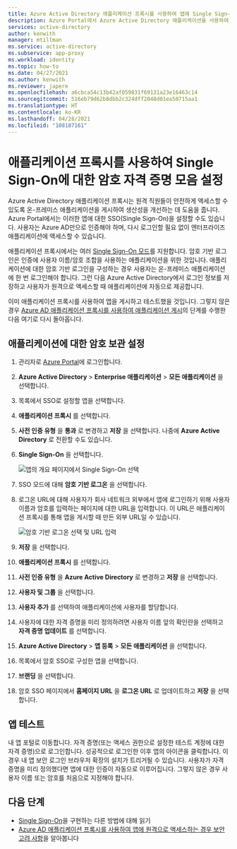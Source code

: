 ```yaml
---
title: Azure Active Directory 애플리케이션 프록시를 사용하여 앱에 Single Sign-On
description: Azure Portal에서 Azure Active Directory 애플리케이션을 사용하여 게시된 온-프레미스 애플리케이션에 대한 SSO(Single Sign-On)를 켭니다.
services: active-directory
author: kenwith
manager: mtillman
ms.service: active-directory
ms.subservice: app-proxy
ms.workload: identity
ms.topic: how-to
ms.date: 04/27/2021
ms.author: kenwith
ms.reviewer: japere
ms.openlocfilehash: a6cbca54c13b42af059831f69131a23e16463c14
ms.sourcegitcommit: 516eb79d62b8dbb2c324dff2048d01ea50715aa1
ms.translationtype: HT
ms.contentlocale: ko-KR
ms.lasthandoff: 04/28/2021
ms.locfileid: "108187161"
---
```

# <a name="password-vaulting-for-single-sign-on-with-application-proxy"></a>애플리케이션 프록시를 사용하여 Single Sign-On에 대한 암호 자격 증명 모음 설정

Azure Active Directory 애플리케이션 프록시는 원격 직원들이 안전하게 액세스할 수 있도록 온-프레미스 애플리케이션을 게시하여 생산성을 개선하는 데 도움을 줍니다. Azure Portal에서는 이러한 앱에 대한 SSO(Single Sign-On)을 설정할 수도 있습니다. 사용자는 Azure AD만으로 인증해야 하며, 다시 로그인할 필요 없이 엔터프라이즈 애플리케이션에 액세스할 수 있습니다.

애플리케이션 프록시에서는 여러 [Single Sign-On 모드](../manage-apps/sso-options.md#choosing-a-single-sign-on-method)를 지원합니다. 암호 기반 로그인은 인증에 사용자 이름/암호 조합을 사용하는 애플리케이션을 위한 것입니다. 애플리케이션에 대한 암호 기반 로그인을 구성하는 경우 사용자는 온-프레미스 애플리케이션에 한 번 로그인해야 합니다. 그런 다음 Azure Active Directory에서 로그인 정보를 저장하고 사용자가 원격으로 액세스할 때 애플리케이션에 자동으로 제공합니다.

이미 애플리케이션 프록시를 사용하여 앱을 게시하고 테스트했을 것입니다. 그렇지 않은 경우 [Azure AD 애플리케이션 프록시를 사용하여 애플리케이션 게시](application-proxy-add-on-premises-application.md)의 단계를 수행한 다음 여기로 다시 돌아옵니다.

## <a name="set-up-password-vaulting-for-your-application"></a>애플리케이션에 대한 암호 보관 설정

1. 관리자로 [Azure Portal](https://portal.azure.com)에 로그인합니다.
1. **Azure Active Directory** > **Enterprise 애플리케이션** > **모든 애플리케이션** 을 선택합니다.
1. 목록에서 SSO로 설정할 앱을 선택합니다.  
1. **애플리케이션 프록시** 를 선택합니다. 
1. **사전 인증 유형** 을 **통과** 로 변경하고 **저장** 을 선택합니다. 나중에 **Azure Active Directory** 로 전환할 수도 있습니다. 
1. **Single Sign-On** 을 선택합니다.

   ![앱의 개요 페이지에서 Single Sign-On 선택](./media/application-proxy-configure-single-sign-on-password-vaulting/select-sso.png)

1. SSO 모드에 대해 **암호 기반 로그온** 을 선택합니다.
1. 로그온 URL에 대해 사용자가 회사 네트워크 외부에서 앱에 로그인하기 위해 사용자 이름과 암호를 입력하는 페이지에 대한 URL을 입력합니다. 이 URL은 애플리케이션 프록시를 통해 앱을 게시할 때 만든 외부 URL일 수 있습니다.

   ![암호 기반 로그온 선택 및 URL 입력](./media/application-proxy-configure-single-sign-on-password-vaulting/password-sso.png)

1. **저장** 을 선택합니다.
1. **애플리케이션 프록시** 를 선택합니다. 
1. **사전 인증 유형** 을 **Azure Active Directory** 로 변경하고 **저장** 을 선택합니다. 
1. **사용자 및 그룹** 을 선택합니다.
1. **사용자 추가** 를 선택하여 애플리케이션에 사용자를 할당합니다. 
1. 사용자에 대한 자격 증명을 미리 정의하려면 사용자 이름 앞의 확인란을 선택하고 **자격 증명 업데이트** 를 선택합니다.
1. **Azure Active Directory** > **앱 등록** > **모든 애플리케이션** 을 선택합니다.
1. 목록에서 암호 SSO로 구성한 앱을 선택합니다.
1. **브랜딩** 을 선택합니다. 
1. 암호 SSO 페이지에서 **홈페이지 URL** 을 **로그온 URL** 로 업데이트하고 **저장** 을 선택합니다.  



<!-- Need to repro?
7. The page should tell you that a sign-in form was successfully detected at the provided URL. If it doesn't, select **Configure [your app name] Password Single Sign-on Settings** and choose **Manually detect sign-in fields**. Follow the instructions to point out where the sign-in credentials go. 
-->

## <a name="test-your-app"></a>앱 테스트

내 앱 포털로 이동합니다. 자격 증명(또는 액세스 권한으로 설정한 테스트 계정에 대한 자격 증명)으로 로그인합니다. 성공적으로 로그인한 이후 앱의 아이콘을 클릭합니다. 이 경우 내 앱 보안 로그인 브라우저 확장의 설치가 트리거될 수 있습니다. 사용자가 자격 증명을 미리 정의했다면 앱에 대한 인증이 자동으로 이루어집니다. 그렇지 않은 경우 사용자 이름 또는 암호를 처음으로 지정해야 합니다. 

## <a name="next-steps"></a>다음 단계

- [Single Sign-On](../manage-apps/what-is-single-sign-on.md)을 구현하는 다른 방법에 대해 읽기
- [Azure AD 애플리케이션 프록시를 사용하여 앱에 원격으로 액세스하는 경우 보안 고려 사항](application-proxy-security.md)을 알아봅니다
